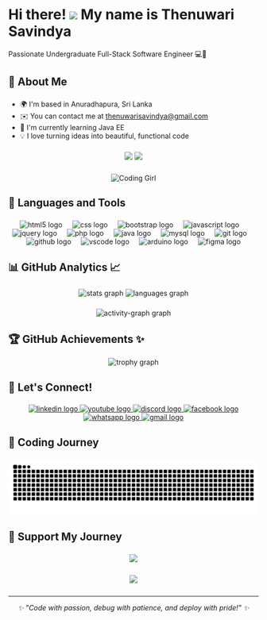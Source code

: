Hi there! ![](https://user-images.githubusercontent.com/18350557/176309783-0785949b-9127-417c-8b55-ab5a4333674e.gif) My name is Thenuwari Savindya
========================================================================================================================================

Passionate Undergraduate Full-Stack Software Engineer 💻💖

###

###

<h2 align="left">🌸  About Me</h2>

###
  
* 🌍  I'm based in Anuradhapura, Sri Lanka
* ✉️  You can contact me at [thenuwarisavindya@gmail.com](mailto:thenuwarisavindya@gmail.com)
* 🧠  I'm currently learning Java EE
* 💡  I love turning ideas into beautiful, functional code

###

<div align="center">
  <span>
    <img src="https://komarev.com/ghpvc/?username=ThenuSavi&color=FF69B4&style=for-the-badge&label=Profile+Views&labelColor=454545" />
  </span>
  <span>
    <img src="https://img.shields.io/github/followers/ThenuSavi?logo=github&style=for-the-badge&color=FF1493&labelColor=454545" />
  </span>
</div>

###

<div align="center">
  <img align="center" alt="Coding Girl" width="400" src="https://media.giphy.com/media/L1R1tvI9svkIWwpVYr/giphy.gif">
</div>

###

<h2 align="left">💅  Languages and Tools</h2>

###

<div align="center">
  <img src="https://skillicons.dev/icons?i=html" height="40" alt="html5 logo"  />
  <img width="12" />
  <img src="https://skillicons.dev/icons?i=css" height="40" alt="css logo"  />
  <img width="12" />
  <img src="https://skillicons.dev/icons?i=bootstrap" height="40" alt="bootstrap logo"  />
  <img width="12" />
  <img src="https://skillicons.dev/icons?i=js" height="40" alt="javascript logo"  />
  <img width="12" />
  <img src="https://skillicons.dev/icons?i=jquery" height="40" alt="jquery logo"  />
  <img width="12" />
  <img src="https://skillicons.dev/icons?i=php" height="40" alt="php logo"  />
  <img width="12" />
  <img src="https://skillicons.dev/icons?i=java" height="40" alt="java logo"  />
  <img width="12" />
  <img src="https://skillicons.dev/icons?i=mysql" height="40" alt="mysql logo"  />
  <img width="12" />
  <img src="https://skillicons.dev/icons?i=git" height="40" alt="git logo"  />
  <img width="12" />
  <img src="https://skillicons.dev/icons?i=github" height="40" alt="github logo"  />
  <img width="12" />
  <img src="https://skillicons.dev/icons?i=vscode" height="40" alt="vscode logo"  />
  <img width="12" />
  <img src="https://skillicons.dev/icons?i=arduino" height="40" alt="arduino logo"  />
  <img width="12" />
  <img src="https://skillicons.dev/icons?i=figma" height="40" alt="figma logo"  />
</div>

###

###

<h2 align="left">📊  GitHub Analytics 📈</h2>

###

<div align="center">
  <img src="https://github-readme-stats.vercel.app/api?username=ThenuSavi&hide_title=false&hide_rank=false&show_icons=true&include_all_commits=true&count_private=true&disable_animations=false&theme=radical&locale=en&hide_border=false&order=1" height="150" alt="stats graph"  />
  <img src="https://github-readme-stats.vercel.app/api/top-langs?username=ThenuSavi&locale=en&hide_title=false&layout=compact&card_width=320&langs_count=5&theme=radical&hide_border=false&order=2" height="150" alt="languages graph"  />
</div>

###

<div align="center">
  <img src="https://github-readme-activity-graph.vercel.app/graph?username=ThenuSavi&radius=16&theme=cherry-blossom&area=true&order=5" height="280" alt="activity-graph graph"  />
</div>

###

###

<h2 align="left">🏆  GitHub Achievements ✨</h2>

<div align="center">
   <img src="https://github-profile-trophy.vercel.app?username=ThenuSavi&theme=dracula&column=-1&row=1&margin-w=8&margin-h=8&no-bg=false&no-frame=false&order=4" height="150" alt="trophy graph"  />
</div>

###

### 

<h2 align="left">💬  Let's Connect! </h2>

###

<div align="center">
  <a href="https://www.linkedin.com/in/thenuwari-savindya-86a42a281/" target="_blank">
    <img src="https://img.shields.io/static/v1?message=LinkedIn&logo=linkedin&label=&color=0077B5&logoColor=white&labelColor=&style=for-the-badge" height="35" alt="linkedin logo"  />
  </a>
  <a href="https://www.youtube.com/@thenuwarisavindya787" target="_blank">
    <img src="https://img.shields.io/static/v1?message=Youtube&logo=youtube&label=&color=FF0000&logoColor=white&labelColor=&style=for-the-badge" height="35" alt="youtube logo"  />
  </a>
  <a href="https://discord.com/users/thenu_75510" target="_blank">
    <img src="https://img.shields.io/static/v1?message=Discord&logo=discord&label=&color=7289DA&logoColor=white&labelColor=&style=for-the-badge" height="35" alt="discord logo"  />
  </a>
  <a href="https://www.facebook.com/profile.php?id=61579711020585" target="_blank">
    <img src="https://img.shields.io/static/v1?message=Facebook&logo=facebook&label=&color=1877F2&logoColor=white&labelColor=&style=for-the-badge" height="35" alt="facebook logo"  />
  </a>
  <a href="https://wa.me/+94712016347" target="_blank">
    <img src="https://img.shields.io/static/v1?message=Whatsapp&logo=whatsapp&label=&color=25D366&logoColor=white&labelColor=&style=for-the-badge" height="35" alt="whatsapp logo"  />
  </a>
  <a href="mailto:thenuwarisavindya@gmail.com" target="_blank">
    <img src="https://img.shields.io/static/v1?message=Gmail&logo=gmail&label=&color=D14836&logoColor=white&labelColor=&style=for-the-badge" height="35" alt="gmail logo"  />
  </a>
</div>

###

###

<h2>🌺  Coding Journey </h2>

###

<div align="center">
  <img src="https://raw.githubusercontent.com/ThenuSavi/ThenuSavi/output/snake.svg" alt="Snake animation" />
</div>

###

### 

<h2>💖  Support My Journey</h2>

###

<div align="center">
  <a href="https://www.buymeacoffee.com/disura_aberathna"><img src="https://cdn.buymeacoffee.com/buttons/v2/default-yellow.png" width="150"/></a>
</div>

###

<div align="center">
  <img src="https://capsule-render.vercel.app/api?type=waving&color=gradient&height=100&section=footer&animation=fadeIn" />
</div>

###

---

<div align="center">
  <i>✨ "Code with passion, debug with patience, and deploy with pride!" ✨</i>
</div>
